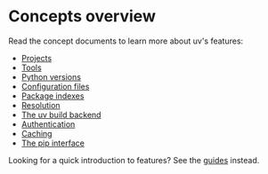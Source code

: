 # Concepts overview

Read the concept documents to learn more about uv's features:

- [Projects](./projects/index.md)
- [Tools](./tools.md)
- [Python versions](./python-versions.md)
- [Configuration files](./configuration-files.md)
- [Package indexes](./indexes.md)
- [Resolution](./resolution.md)
- [The uv build backend](./build-backend.md)
- [Authentication](./authentication/index.md)
- [Caching](./cache.md)
- [The pip interface](../pip/index.md)

Looking for a quick introduction to features? See the [guides](../guides/index.md) instead.
